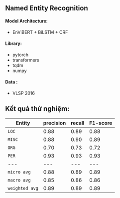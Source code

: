 ## Named Entity Recognition
#### Model Architecture:
  + EnViBERT + BiLSTM + CRF

#### Library:
  + pytorch
  + transformers
  + tqdm
  + numpy
  
#### Data : 
  + VLSP 2016
  
## Kết quả thử nghiệm:  
Entity | precision	 | recall | F1-score
---|---|---|---
`LOC` | 0.88 | 0.89 | 0.88 
`MISC` | 0.88 | 0.90 | 0.89 
`ORG` | 0.70 | 0.73 | 0.72 
`PER` | 0.93 | 0.93 | 0.93
---|---|---|---
`micro avg` | 0.88 | 0.89 | 0.89
`macro avg` | 0.85 | 0.86 | 0.86
`weighted avg` | 0.89 | 0.89 | 0.89